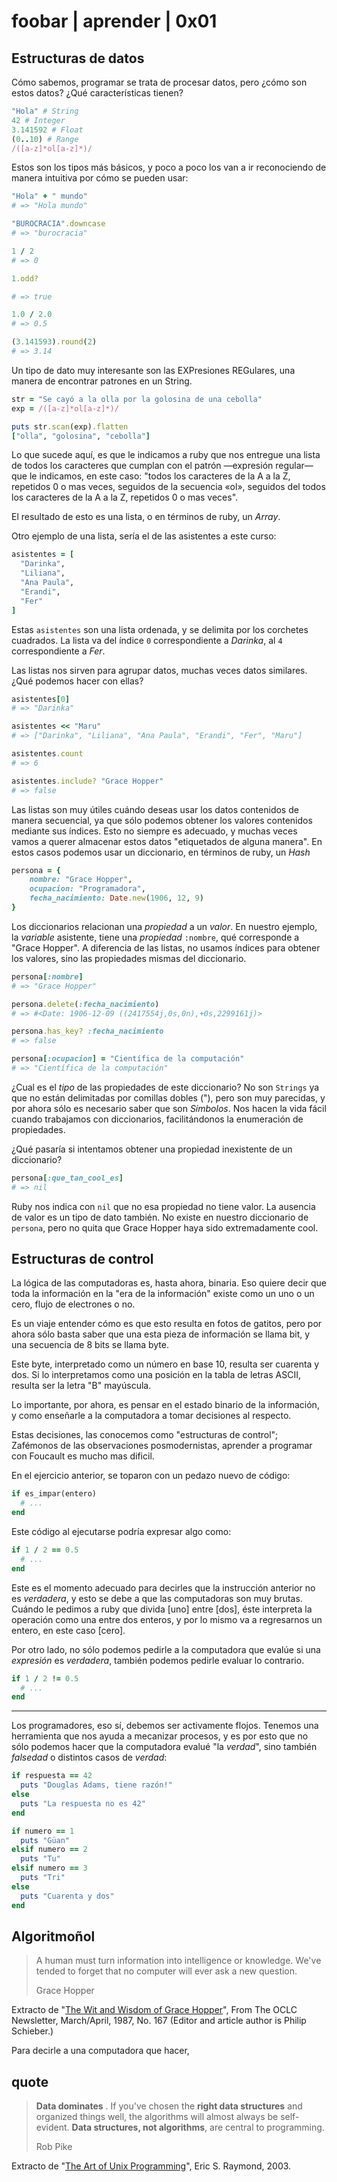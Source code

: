 # foobar | aprender | 0x01

## Estructuras de datos

Cómo sabemos, programar se trata de procesar datos, pero ¿cómo son estos datos? ¿Qué características tienen?

```ruby
"Hola" # String
42 # Integer
3.141592 # Float
(0..10) # Range
/([a-z]*ol[a-z]*)/
```

Estos son los tipos más básicos, y poco a poco los van a ir reconociendo de manera intuitiva por cómo se pueden usar:

```ruby
"Hola" + " mundo"
# => "Hola mundo"

"BUROCRACIA".downcase
# => "burocracia"

1 / 2
# => 0

1.odd?

# => true

1.0 / 2.0
# => 0.5

(3.141593).round(2)
# => 3.14
```

Un tipo de dato muy interesante son las EXPresiones REGulares, una manera de encontrar patrones en un String.

```ruby
str = "Se cayó a la olla por la golosina de una cebolla"
exp = /([a-z]*ol[a-z]*)/

puts str.scan(exp).flatten
["olla", "golosina", "cebolla"]
```

Lo que sucede aquí, es que le indicamos a ruby que nos entregue una lista de todos los caracteres que cumplan con el patrón —expresión regular— que le indicamos, en este caso: "todos los caracteres de la A a la Z, repetidos 0 o mas veces, seguidos de la secuencia «ol», seguidos del todos los caracteres de la A a la Z, repetidos 0 o mas veces".

El resultado de esto es una lista, o en términos de ruby, un _Array_.

Otro ejemplo de una lista, sería el de las asistentes a este curso:

```ruby
asistentes = [
  "Darinka",
  "Liliana",
  "Ana Paula",
  "Erandi",
  "Fer"
]
```

Estas `asistentes` son una lista ordenada, y se delimita por los corchetes cuadrados. La lista va del índice `0` correspondiente a _Darinka_, al `4` correspondiente a _Fer_.

Las listas nos sirven para agrupar datos, muchas veces datos similares. ¿Qué podemos hacer con ellas?

```ruby
asistentes[0]
# => "Darinka"

asistentes << "Maru"
# => ["Darinka", "Liliana", "Ana Paula", "Erandi", "Fer", "Maru"]

asistentes.count
# => 6

asistentes.include? "Grace Hopper"
# => false
```

Las listas son muy útiles cuándo deseas usar los datos contenidos de manera secuencial, ya que sólo podemos obtener los valores contenidos mediante sus índices. Esto no siempre es adecuado, y muchas veces vamos a querer almacenar estos datos "etiquetados de alguna manera". En estos casos podemos usar un diccionario, en términos de ruby, un _Hash_

```ruby
persona = {
    nombre: "Grace Hopper",
    ocupacion: "Programadora",
    fecha_nacimiento: Date.new(1906, 12, 9)
}
```

Los diccionarios relacionan una _propiedad_ a un _valor_. En nuestro ejemplo, la _variable_ asistente, tiene una _propiedad_ `:nombre`, qué corresponde a "Grace Hopper". A diferencia de las listas, no usamos índices para obtener los valores, sino las propiedades mismas del diccionario.

```ruby
persona[:nombre]
# => "Grace Hopper"

persona.delete(:fecha_nacimiento)
# => #<Date: 1906-12-09 ((2417554j,0s,0n),+0s,2299161j)>

persona.has_key? :fecha_nacimiento
# => false

persona[:ocupacion] = "Científica de la computación"
# => "Científica de la computación"
```

¿Cual es el _tipo_ de las propiedades de este diccionario? No son `Strings` ya que no están delimitadas por comillas dobles ("), pero son muy parecidas, y por ahora sólo es necesario saber que son _Símbolos_. Nos hacen la vida fácil cuando trabajamos con diccionarios, facilitándonos la enumeración de propiedades.

¿Qué pasaría si intentamos obtener una propiedad inexistente de un diccionario?

```ruby
persona[:que_tan_cool_es]
# => nil
```

Ruby nos indica con `nil` que no esa propiedad no tiene valor. La ausencia de valor es un tipo de dato también. No existe en nuestro diccionario de `persona`, pero no quita que Grace Hopper haya sido extremadamente cool. 

## Estructuras de control

La lógica de las computadoras es, hasta ahora, binaria. Eso quiere decir que toda la información en la "era de la información" existe como un uno o un cero, flujo de electrones o no.

Es un viaje entender cómo es que esto resulta en fotos de gatitos, pero por ahora sólo basta saber que una esta pieza de información se llama bit, y una secuencia de 8 bits se llama byte.

Este byte, interpretado como un número en base 10, resulta ser cuarenta y dos. Si lo interpretamos como una posición en la tabla de letras ASCII, resulta ser la letra "B" mayúscula.

Lo importante, por ahora, es pensar en el estado binario de la información, y como enseñarle a la computadora a tomar decisiones al respecto.

Estas decisiones, las conocemos como "estructuras de control"; Zafémonos de las observaciones posmodernistas, aprender a programar con Foucault es mucho mas dificil.

En el ejercicio anterior, se toparon con un pedazo nuevo de código:

```ruby
if es_impar(entero)
  # ...
end
```

Este código al ejecutarse podría expresar algo como:
```ruby
if 1 / 2 == 0.5
  # ...
end
```

Este es el momento adecuado para decirles que la instrucción anterior no es *verdadera*, y esto se debe a que las computadoras son muy brutas. Cuándo le pedimos a ruby que divida [uno] entre [dos], éste interpreta la operación como una entre dos enteros, y por lo mismo va a regresarnos un entero, en este caso [cero].

Por otro lado, no sólo podemos pedirle a la computadora que evalúe si una *expresión* es *verdadera*, también podemos pedirle evaluar lo contrario.

```ruby
if 1 / 2 != 0.5
  # ...
end
```

---

Los programadores, eso sí, debemos ser activamente flojos. Tenemos una herramienta que nos ayuda a mecanizar procesos, y es por esto que no sólo podemos hacer que la computadora evalué "la *verdad*", sino también *falsedad* o distintos casos de *verdad*:

```ruby
if respuesta == 42
  puts "Douglas Adams, tiene razón!"    
else
  puts "La respuesta no es 42"
end
```

```ruby
if numero == 1
  puts "Güan"
elsif numero == 2
  puts "Tu"
elsif numero == 3
  puts "Tri"
else
  puts "Cuarenta y dos"
end
```


## Algoritmoñol

> A human must turn information into intelligence or knowledge. We've tended to forget that no computer will ever ask a new question.
> 
> Grace Hopper

Extracto de "[The Wit and Wisdom of Grace Hopper](http://www.cs.yale.edu/homes/tap/Files/hopper-wit.html)", From The OCLC Newsletter, March/April, 1987, No. 167 (Editor and article author is Philip Schieber.)

Para decirle a una computadora que hacer, 


## quote
> **Data dominates** . If you've chosen the **right data structures** and organized things well, the algorithms will almost always be self-evident. **Data structures, not algorithms**, are central to programming.
> 
> Rob Pike

Extracto de "[The Art of Unix Programming](http://www.faqs.org/docs/artu/index.html)", Eric S. Raymond, 2003.